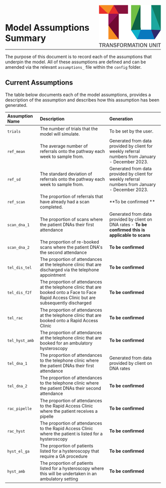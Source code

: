 <img src="../../images/logos/TU_logo_large.png" alt="TU logo" width="200" align="right"/>

<br/>

# Model Assumptions Summary
***
The purpose of this document is to record each of the assumptions that underpin the model. All of these assumptions are defined and can be amended via the relevant `assumptions_` file within the `config` folder.

## Current Assumptions
The table below documents each of the model assumptions, provides a description of the assumption and describes how this assumption has been generated.

|Assumption Name| Description                              | Generation             |
|:--------------|:-----------------------------------------|:-----------------------|
|`trials`       |The number of trials that the model will simulate. | To be set by the user. |
|`ref_mean`     |The average number of referrals onto the pathway each week to sample from. | Generated from data provided by client for weekly referral numbers from January - December 2023.|
|`ref_sd`       |The standard deviation of referrals onto the pathway each week to sample from. | Generated from data provided by client for weekly referral numbers from January - December 2023.|
|`ref_scan`     |The proportion of referrals that have already had a scan completed.|**To be confirmed **|
|`scan_dna_1`   |The proportion of scans where the patient DNAs their first attendance |Generated from data provided by client on DNA rates - **To be confirmed this is applicable to scans**|
|`scan_dna_2`   |The proportion of re-booked scans where the patient DNA's the second attendance|**To be confirmed**|
|`tel_dis_tel`  |The proportion of attendances at the telephone clinic that are discharged via the telephone appointment | **To be confirmed**|
|`tel_dis_f2f`  |The proportion of attendances at the telephone clinic that are booked onto a Face to Face Rapid Access Clinic but are subsequently discharged|**To be confirmed**|
|`tel_rac`| The proportion of attendances at the telephone clinic that are booked onto a Rapid Access Clinic|**To be confirmed**|
|`tel_hyst_amb`|The proportion of attendances at the telephone clinic that are booked for an ambulatory hysteroscopy|**To be confirmed**|
|`tel_dna_1`|The proportion of attendances to the telephone clinic where the patient DNAs their first attendance|Generated from data provided by client on DNA rates|
|`tel_dna_2`|The proportion of attendances to the telephone clinic where the patient DNAs their second attendance|**To be confirmed**|
|`rac_pipelle`|The proportion of attendances to the Rapid Access Clinic where the patient receives a pipelle|**To be confirmed**|
|`rac_hyst`|The proportion of attendances to the Rapid Access Clinic where the patient is listed for a hysteroscopy|**To be confirmed**|
|`hyst_el_ga`|The proportion of patients listed for a hysteroscopy that require a GA procedure|**To be confirmed**|
|`hyst_amb`|The proportion of patients listed for a hysteroscopy where this will be undertaken in an ambulatory setting|**To be confirmed**|
